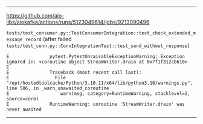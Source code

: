 <hr/>

https://github.com/aio-libs/aiokafka/actions/runs/5123049614/jobs/9213090496

`tests/test_consumer.py::TestConsumerIntegration::test_check_extended_message_record` (after failed `tests/test_conn.py::ConnIntegrationTest::test_send_without_response`)

```
E               pytest.PytestUnraisableExceptionWarning: Exception ignored in: <coroutine object StreamWriter.drain at 0x7f1f312cb610>
E
E               Traceback (most recent call last):
E                 File "/opt/hostedtoolcache/Python/3.10.11/x64/lib/python3.10/warnings.py", line 506, in _warn_unawaited_coroutine
E                   warn(msg, category=RuntimeWarning, stacklevel=2, source=coro)
E               RuntimeWarning: coroutine 'StreamWriter.drain' was never awaited
```

<hr/>
